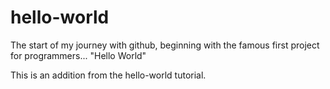 # hello-world
The start of my journey with github, beginning with the famous first project for programmers... "Hello World"

This is an addition from the hello-world tutorial.
